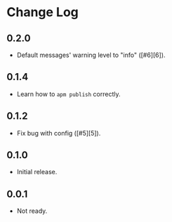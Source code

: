 Change Log
==========

## 0.2.0

* Default messages' warning level to "info" ([#6][6]).

## 0.1.4

* Learn how to `apm publish` correctly.

## 0.1.2

* Fix bug with config ([#5][5]).

## 0.1.0

* Initial release.

## 0.0.1

* Not ready.
